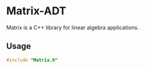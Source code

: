 # Matrix-ADT

Matrix is a C++ library for linear algebra applications.

## Usage

```C++
#include "Matrix.h"
```
